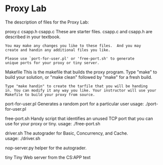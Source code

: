 # Proxy Lab

The description of files for the Proxy Lab:

proxy.c
csapp.h
csapp.c
    These are starter files.  csapp.c and csapp.h are described in
    your textbook. 

    You may make any changes you like to these files.  And you may
    create and handin any additional files you like.

    Please use `port-for-user.pl' or 'free-port.sh' to generate
    unique ports for your proxy or tiny server. 

Makefile
    This is the makefile that builds the proxy program.  Type "make"
    to build your solution, or "make clean" followed by "make" for a
    fresh build. 

    Type "make handin" to create the tarfile that you will be handing
    in. You can modify it any way you like. Your instructor will use your
    Makefile to build your proxy from source.

port-for-user.pl
    Generates a random port for a particular user
    usage: ./port-for-user.pl <userID>

free-port.sh
    Handy script that identifies an unused TCP port that you can use
    for your proxy or tiny. 
    usage: ./free-port.sh

driver.sh
    The autograder for Basic, Concurrency, and Cache.        
    usage: ./driver.sh

nop-server.py
     helper for the autograder.         

tiny
    Tiny Web server from the CS:APP text

